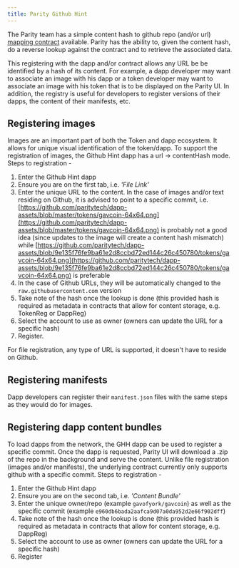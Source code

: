 ```yaml
---
title: Parity Github Hint
---
```


The Parity team has a simple content hash to github repo (and/or url) [mapping contract](https://github.com/parity-contracts/github-hint/blob/master/contracts/GithubHint.sol) available. Parity has the ability to, given the content hash, do a reverse lookup against the contract and to retrieve the associated data.

This registering with the dapp and/or contract allows any URL be be identified by a hash of its content. For example, a dapp developer may want to associate an image with his dapp or a token developer may want to associate an image with his token that is to be displayed on the Parity UI. In addition, the registry is useful for developers to register versions of their dapps, the content of their manifests, etc.


## Registering images

Images are an important part of both the Token and dapp ecosystem. It allows for unique visual identification of the token/dapp. To support the registration of images, the Github Hint dapp has a url -> contentHash mode. Steps to registration -

1. Enter the Github Hint dapp
2. Ensure you are on the first tab, i.e. _'File Link'_
3. Enter the unique URL to the content. In the case of images and/or text residing on Github, it is advised to point to a specific commit, i.e. [https://github.com/paritytech/dapp-assets/blob/master/tokens/gavcoin-64x64.png](https://github.com/paritytech/dapp-assets/blob/master/tokens/gavcoin-64x64.png) is probably not a good idea (since updates to the image will create a content hash mismatch) while [https://github.com/paritytech/dapp-assets/blob/9e135f76fe9ba61e2d8ccbd72ed144c26c450780/tokens/gavcoin-64x64.png](https://github.com/paritytech/dapp-assets/blob/9e135f76fe9ba61e2d8ccbd72ed144c26c450780/tokens/gavcoin-64x64.png) is preferable
4. In the case of Github URLs, they will be automatically changed to the `raw.githubusercontent.com` version
5. Take note of the hash once the lookup is done (this provided hash is required as metadata in contracts that allow for content storage, e.g. TokenReg or DappReg)
6. Select the account to use as owner (owners can update the URL for a specific hash)
7. Register.

For file registration, any type of URL is supported, it doesn't have to reside on Github.

## Registering manifests

Dapp developers can register their `manifest.json` files with the same steps as they would do for images.


## Registering dapp content bundles

To load dapps from the network, the GHH dapp can be used to register a specific commit. Once the dapp is requested, Parity UI will download a .zip of the repo in the background and serve the content. Unlike file registration (images and/or manifests), the underlying contract currently only supports github with a specific commit. Steps to registration -

1. Enter the Github Hint dapp
2. Ensure you are on the second tab, i.e. _'Content Bundle'_
3. Enter the unique owner/repo (example `gavofyork/gavcoin`) as well as the specific commit (example `e960db6bada2aafca9d07a0da952d2e66f902dff`)
4. Take note of the hash once the lookup is done (this provided hash is required as metadata in contracts that allow for content storage, e.g. DappReg)
5. Select the account to use as owner (owners can update the URL for a specific hash)
6. Register
